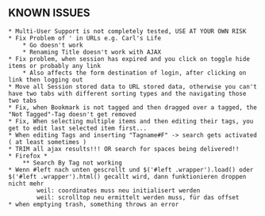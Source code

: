 ## KNOWN ISSUES
	* Multi-User Support is not completely tested, USE AT YOUR OWN RISK
	* Fix Problem of ' in URLs e.g. Carl's Life
		* Go doesn't work
		* Renaming Title doesn't work with AJAX
	* Fix problem, when session has expired and you click on toggle hide items or probably any link
		* Also affects the form destination of login, after clicking on link then logging out 
	* Move all Session stored data to URL stored data, otherwise you can't have two tabs with different sorting types and the navigating those two tabs
	* Fix, when Bookmark is not tagged and then dragged over a tagged, the "Not Tagged"-Tag doesn't get removed
	* Fix, When selecting multiple items and then editing their tags, you get to edit last selected item first... 
	* When editing Tags and inserting "Tagname#F" -> search gets activated ( at least sometimes )
	* TRIM all ajax results!!! OR search for spaces being delivered!!
	* Firefox *
		** Search By Tag not working
	* Wenn #left nach unten gescrollt und $('#left .wrapper').load() oder $('#left .wrapper').html() gecallt wird, dann funktionieren droppen nicht mehr
			weil: coordinates muss neu initialisert werden
			weil: scrolltop neu ermittelt werden muss, für das offset
	* when emptying trash, something throws an error